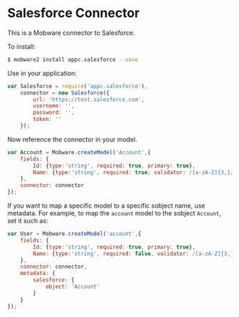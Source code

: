 # Salesforce Connector

This is a Mobware connector to Salesforce.

To install:

```bash
$ mobware2 install appc.salesforce --save
```

Use in your application:

```javascript
var Salesforce = require('appc.salesforce'),
    connector = new Salesforce({
        url: 'https://test.salesforce.com',
        username: '',
        password: '',
        token: ''
    });
```

Now reference the connector in your model.

```javascript
var Account = Mobware.createModel('Account',{
    fields: {
        Id: {type:'string', required: true, primary: true},
        Name: {type:'string', required: true, validator: /[a-zA-Z]{3,}/ }
    },
    connector: connector
});
```

If you want to map a specific model to a specific sobject name, use metadata.  For example, to map the `account` model to the sobject `Account`, set it such as:

```javascript
var User = Mobware.createModel('account',{
    fields: {
        Id: {type:'string', required: true, primary: true},
        Name: {type:'string', required: false, validator: /[a-zA-Z]{3,}/ }
    },
    connector: connector,
    metadata: {
        salesforce: {
            object: 'Account'
        }
    }
});
```
